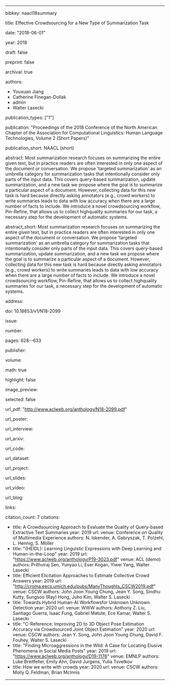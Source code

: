 ---

bibkey: naacl18summary

title: Effective Crowdsourcing for a New Type of Summarization Task

date: "2018-06-01"

year: 2018

draft: false

preprint: false

archival: true

authors: 
- Youxuan Jiang
- Catherine Finegan-Dollak
- admin
- Walter Lasecki

publication_types: ["1"]

publication: "Proceedings of the 2018 Conference of the North American Chapter of the Association for Computational Linguistics: Human Language Technologies, Volume 2 (Short Papers)"

publication_short: NAACL (short)

abstract: Most summarization research focuses on summarizing the entire given text, but in practice readers are often interested in only one aspect of the document or conversation. We propose 'targeted summarization' as an umbrella category for summarization tasks that intentionally consider only parts of the input data. This covers query-based summarization, update summarization, and a new task we propose where the goal is to summarize a particular aspect of a document. However, collecting data for this new task is hard because directly asking annotators (e.g., crowd workers) to write summaries leads to data with low accuracy when there are a large number of facts to include.  We introduce a novel crowdsourcing workflow, Pin-Refine, that allows us to collect highquality summaries for our task, a necessary step for the development of automatic systems.

abstract_short: Most summarization research focuses on summarizing the entire given text, but in practice readers are often interested in only one aspect of the document or conversation. We propose 'targeted summarization' as an umbrella category for summarization tasks that intentionally consider only parts of the input data. This covers query-based summarization, update summarization, and a new task we propose where the goal is to summarize a particular aspect of a document. However, collecting data for this new task is hard because directly asking annotators (e.g., crowd workers) to write summaries leads to data with low accuracy when there are a large number of facts to include.  We introduce a novel crowdsourcing workflow, Pin-Refine, that allows us to collect highquality summaries for our task, a necessary step for the development of automatic systems.

address: 

doi: 10.18653/v1/N18-2099

issue: 

number: 

pages: 628--633

publisher: 

volume: 

math: true

highlight: false

image_preview: 

selected: false

url_pdf: "http://www.aclweb.org/anthology/N18-2099.pdf"

url_poster: 

url_interview: 

url_arxiv: 

url_code: 

url_dataset: 

url_project: 

url_slides: 

url_video: 

url_blog: 

links: 

citation_count: 7
citations:
- title: A Crowdsourcing Approach to Evaluate the Quality of Query-based Extractive Text Summaries
  year: 2019
  url: 
  venue: Conference on Quality of Multimedia Experience
  authors: N. Iskender, A. Gabryszak, T. Polzehl, L. Hennig, S. Möller
- title: "{HEIDL}: Learning Linguistic Expressions with Deep Learning and Human-in-the-Loop"
  year: 2019
  url: "https://www.aclweb.org/anthology/P19-3023.pdf"
  venue: ACL (demo)
  authors: Prithviraj Sen, Yunyao Li, Eser Kogan, Yiwei Yang, Walter Lasecki
- title: Efficient Elicitation Approaches to Estimate Collective Crowd Answers
  year: 2019
  url: "http://croma.eecs.umich.edu/pubs/ManyThoughts_CSCW2019.pdf"
  venue: CSCW
  authors: John Joon Young Chung, Jean Y. Song, Sindhu Kutty, Sungsoo (Ray) Hong, Juho Kim, Walter S. Lasecki
- title: Towards Hybrid Human-AI Workflowsfor Unknown Unknown Detection
  year: 2020
  url: 
  venue: WWW
  authors: Anthony Z. Liu, Santiago Guerra, Isaac Fung, Gabriel Matute, Ece Kamar, Walter S. Lasecki
- title: "C-Reference: Improving 2D to 3D Object Pose Estimation Accuracy via Crowdsourced Joint Object Estimation"
  year: 2020
  url: 
  venue: CSCW
  authors: Jean Y. Song, John Joon Young Chung, David F. Fouhey, Walter S. Lasecki
- title: "Finding Microaggressions in the Wild: A Case for Locating Elusive Phenomena in Social Media Posts"
  year: 2019
  url: "https://www.aclweb.org/anthology/D19-1176"
  venue: EMNLP
  authors: Luke Breitfeller, Emily Ahn, David Jurgens, Yulia Tsvetkov
- title: How we write with crowds
  year: 2020
  url: 
  venue: CSCW
  authors: Molly Q. Feldman, Brian McInnis


---